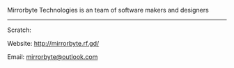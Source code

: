 Mirrorbyte Technologies is an team of software makers and designers
___________________________________________________________________
Scratch: 



Website: http://mirrorbyte.rf.gd/


Email: mirrorbyte@outlook.com
